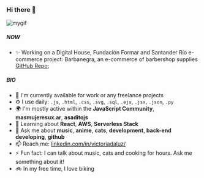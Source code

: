 ### Hi there 👋

![mygif](https://user-images.githubusercontent.com/74981864/144459238-9d47479b-0737-4c89-b7bb-90b64d440e48.gif)

##### NOW

- ✨ Working on a Digital House, Fundación Formar and Santander Río e-commerce project: Barbanegra, an e-commerce of barbershop supplies [GitHub Repo](https://github.com/victoriadaluz/grupo_3_barbanegra);

##### BIO

- 🏢 I'm currently available for work or any freelance projects
- ⚙️ I use daily: `.js`, `.html`, `.css`, `.svg`, `.sql`, `.ejs`, `.jsx`, `.json`, `.py`
- 🌍 I'm mostly active within the **JavaScript Community**, **masmujeresux.ar**, **asaditojs**
- 🌱 Learning about **React**, **AWS**, **Serverless Stack**
- 💬 Ask me about **music**, **anime**, **cats**, **development**, **back-end developing**, **github**
- 📫 Reach me: [linkedin.com/in/victoriadaluz/](https://www.linkedin.com/in/victoriadaluz/)
- ⚡️ Fun fact: I can talk about music, cats and cooking for hours. Ask me something about it!
- 🚲 In my free time, I love biking 

